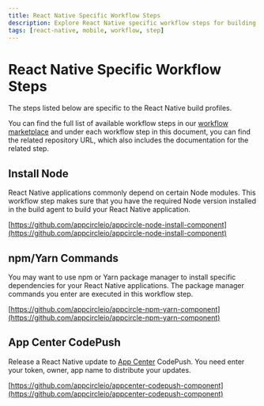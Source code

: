 ```yaml
---
title: React Native Specific Workflow Steps
description: Explore React Native specific workflow steps for building profiles. Visit our workflow marketplace for a complete list.
tags: [react-native, mobile, workflow, step]
---
```

# React Native Specific Workflow Steps

The steps listed below are specific to the React Native build profiles.

You can find the full list of available workflow steps in our [workflow marketplace](https://github.com/appcircleio/appcircle-workflow-components) and under each workflow step in this document, you can find the related repository URL, which also includes the documentation for the related step.

## Install Node

React Native applications commonly depend on certain Node modules. This workflow step makes sure that you have the required Node version installed in the build agent to build your React Native application.

[https://github.com/appcircleio/appcircle-node-install-component](https://github.com/appcircleio/appcircle-node-install-component)

## npm/Yarn Commands

You may want to use npm or Yarn package manager to install specific dependencies for your React Native applications. The package manager commands you enter are executed in this workflow step.

[https://github.com/appcircleio/appcircle-npm-yarn-component](https://github.com/appcircleio/appcircle-npm-yarn-component)

## App Center CodePush

Release a React Native update to [App Center](https://appcenter.ms/) CodePush. You need enter your token, owner, app name to distribute your updates.

[https://github.com/appcircleio/appcenter-codepush-component](https://github.com/appcircleio/appcenter-codepush-component)

